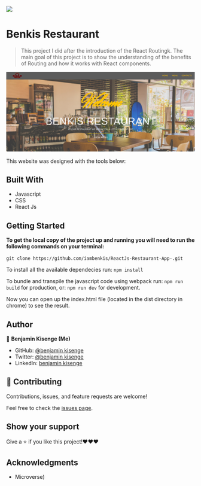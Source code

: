 ![](https://img.shields.io/badge/Microverse-blueviolet)

# Benkis Restaurant

> This project I did after the introduction of the React Routingk. The main goal of this project is to show the understanding of the benefits of Routing and how it works with React components.

![screenshot](./resto.png)

This website was designed with the tools below:

## Built With

- Javascript
- CSS
- React Js

## Getting Started

**To get the local copy of the project up and running you will need to run the following commands on your terminal:**

`git clone https://github.com/iambenkis/ReactJs-Restaurant-App-.git`

To install all the available dependecies run:
`npm install`

To bundle and transpile the javascript code using webpack run:
`npm run build` for production, or:
`npm run dev` for development.

Now you can open up the index.html file (located in the dist directory in chrome) to see the result.

## Author

👤 **Benjamin Kisenge (Me)**

* GitHub: [@benjamin kisenge](https://github.com/iambenkis)
* Twitter: [@benjamin kisenge](https://twitter.com/iambenkis)
* LinkedIn: [benjamin kisenge](https://www.linkedin.com/in/ben-kisenge/)

## 🤝 Contributing

Contributions, issues, and feature requests are welcome!

Feel free to check the [issues page](https://github.com/iambenkis/ReactJs-Restaurant-App-/issues).

## Show your support

Give a ⭐️ if you like this project!❤️❤️❤️

## Acknowledgments

- Microverse)